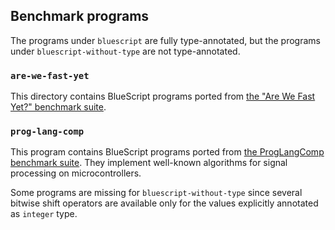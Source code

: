 ## Benchmark programs

The programs under `bluescript` are fully type-annotated, but the programs under `bluescript-without-type` are not
type-annotated.

### `are-we-fast-yet`

This directory contains BlueScript programs ported from [the "Are We Fast Yet?" benchmark suite](https://github.com/smarr/are-we-fast-yet).  

### `prog-lang-comp`

This program contains BlueScript programs ported from 
[the ProgLangComp benchmark suite](https://github.com/ignasp/ProgLangComp_onESP32).
They implement well-known algorithms for signal processing on microcontrollers.

Some programs are missing for `bluescript-without-type` since several bitwise shift operators are available only for the values explicitly annotated as `integer` type.
